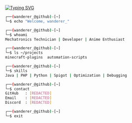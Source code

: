 <a href="https://git.io/typing-svg">
  <img src="https://readme-typing-svg.demolab.com?font=Pixelify+Sans&size=25&pause=1000&color=13F7A9&center=true&width=500&height=70&lines=welcome+to+my+epic+github+profile;hope+you+will+enjoy+your+stay+%3A);why+are+you+still+here%3F;please+dont+hurt+me;stop+looking+at+me+like+that;im+not+weird...+you+are;please+leave+%3A);i+think+its+time+for+you+to+leave" alt="Typing SVG" />
</a>

```bash
┌──(wanderer_@github)-[~]
└─$ echo "Welcome, wanderer_"

┌──(wanderer_@github)-[~]
└─$ whoami
Mechatronics Technician | Developer | Anime Enthusiast

┌──(wanderer_@github)-[~]
└─$ ls ~/projects
minecraft-plugins  automation-scripts

┌──(wanderer_@github)-[~]
└─$ skills
Java | PHP | Python | Spigot | Optimization | Debugging

┌──(wanderer_@github)-[~]
└─$ contact
GitHub   : [REDACTED]
Email    : [REDACTED]
Discord  : [REDACTED]

┌──(wanderer_@github)-[~]
└─$ exit
